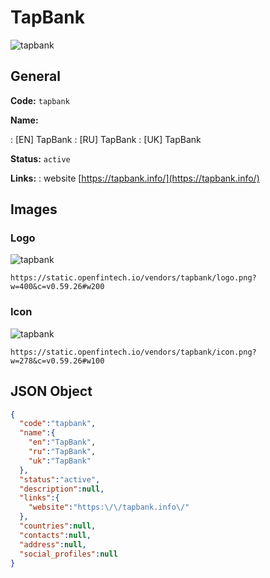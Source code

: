
# TapBank 
![tapbank](https://static.openfintech.io/vendors/tapbank/logo.png?w=400&c=v0.59.26#w200)  

## General 
 
**Code:** `tapbank` 
 
**Name:** 
 
:	[EN] TapBank 
:	[RU] TapBank 
:	[UK] TapBank 
 
**Status:** `active` 
 
**Links:** 
: website [https://tapbank.info/](https://tapbank.info/) 
 

## Images 

### Logo 
 
![tapbank](https://static.openfintech.io/vendors/tapbank/logo.png?w=400&c=v0.59.26#w200)  

```
https://static.openfintech.io/vendors/tapbank/logo.png?w=400&c=v0.59.26#w200
```  

### Icon 
 
![tapbank](https://static.openfintech.io/vendors/tapbank/icon.png?w=278&c=v0.59.26#w100)  

```
https://static.openfintech.io/vendors/tapbank/icon.png?w=278&c=v0.59.26#w100
```  

## JSON Object 

```json
{
  "code":"tapbank",
  "name":{
    "en":"TapBank",
    "ru":"TapBank",
    "uk":"TapBank"
  },
  "status":"active",
  "description":null,
  "links":{
    "website":"https:\/\/tapbank.info\/"
  },
  "countries":null,
  "contacts":null,
  "address":null,
  "social_profiles":null
}
```  
